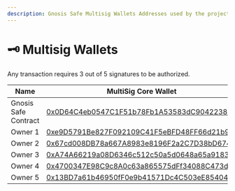 ```yaml
---
description: Gnosis Safe Multisig Wallets Addresses used by the project
---
```


# 🗝️ Multisig Wallets

Any transaction requires 3 out of 5 signatures to be authorized.

| Name                 | MultiSig Core Wallet                                                                                                                        | MultiSig Funds Wallet                                                                                                                       |
| -------------------- | ------------------------------------------------------------------------------------------------------------------------------------------- | ------------------------------------------------------------------------------------------------------------------------------------------- |
| Gnosis Safe Contract | [0x0D64C4eb0547C1F51b78Fb1A53583dC9042238C0](https://app.safe.global/settings/setup?safe=zksync:0x0D64C4eb0547C1F51b78Fb1A53583dC9042238C0) | [0xF1802d9a70Bdc6F6EffD65d44b33226eE0E6A821](https://app.safe.global/settings/setup?safe=zksync:0xF1802d9a70Bdc6F6EffD65d44b33226eE0E6A821) |
| Owner 1              | [0xe9D5791Be827F092109C41F5eBFD48FF66d21b93](https://explorer.zksync.io/address/0xe9D5791Be827F092109C41F5eBFD48FF66d21b93)                 | [0xe9D5791Be827F092109C41F5eBFD48FF66d21b93](https://explorer.zksync.io/address/0xe9D5791Be827F092109C41F5eBFD48FF66d21b93)                 |
| Owner 2              | [0x67cd008DB78a667A8983e8196F2a2C7D38bD6747](https://explorer.zksync.io/address/0x67cd008DB78a667A8983e8196F2a2C7D38bD6747)                 | [0x67cd008DB78a667A8983e8196F2a2C7D38bD6747](https://explorer.zksync.io/address/0x67cd008DB78a667A8983e8196F2a2C7D38bD6747)                 |
| Owner 3              | [0xA74A66219a08D6346c512c50a5d0648a65a9183d](https://explorer.zksync.io/address/0xA74A66219a08D6346c512c50a5d0648a65a9183d)                 | [0x4686B7551901977983bF39A64003B88194588123](https://explorer.zksync.io/address/0x4686B7551901977983bF39A64003B88194588123)                 |
| Owner 4              | [0x4700347E98C9c8A0c63a865575dFf34088C473d5](https://explorer.zksync.io/address/0x4700347E98C9c8A0c63a865575dFf34088C473d5)                 | [0x4700347E98C9c8A0c63a865575dFf34088C473d5](https://explorer.zksync.io/address/0x4700347E98C9c8A0c63a865575dFf34088C473d5)                 |
| Owner 5              | [0x13BD7a61b46950fF0e9b41571Dc4C503eE854042](https://explorer.zksync.io/address/0x13BD7a61b46950fF0e9b41571Dc4C503eE854042)                 | [0x13BD7a61b46950fF0e9b41571Dc4C503eE854042](https://explorer.zksync.io/address/0x13BD7a61b46950fF0e9b41571Dc4C503eE854042)                 |
